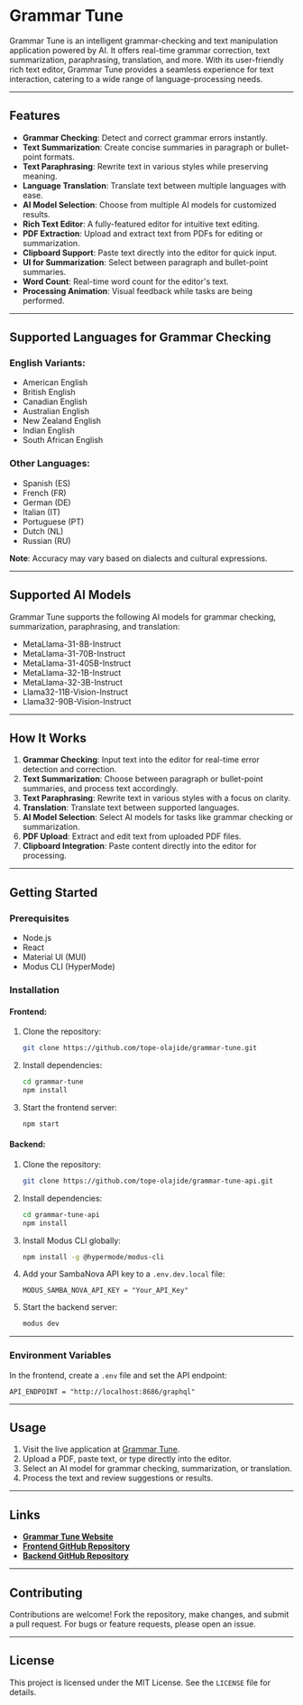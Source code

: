 # Grammar Tune  

Grammar Tune is an intelligent grammar-checking and text manipulation application powered by AI. It offers real-time grammar correction, text summarization, paraphrasing, translation, and more. With its user-friendly rich text editor, Grammar Tune provides a seamless experience for text interaction, catering to a wide range of language-processing needs.

---

## Features  

- **Grammar Checking**: Detect and correct grammar errors instantly.  
- **Text Summarization**: Create concise summaries in paragraph or bullet-point formats.  
- **Text Paraphrasing**: Rewrite text in various styles while preserving meaning.  
- **Language Translation**: Translate text between multiple languages with ease.  
- **AI Model Selection**: Choose from multiple AI models for customized results.  
- **Rich Text Editor**: A fully-featured editor for intuitive text editing.  
- **PDF Extraction**: Upload and extract text from PDFs for editing or summarization.  
- **Clipboard Support**: Paste text directly into the editor for quick input.  
- **UI for Summarization**: Select between paragraph and bullet-point summaries.  
- **Word Count**: Real-time word count for the editor's text.  
- **Processing Animation**: Visual feedback while tasks are being performed.  

---

## Supported Languages for Grammar Checking  

### English Variants:  
- American English  
- British English  
- Canadian English  
- Australian English  
- New Zealand English  
- Indian English  
- South African English  

### Other Languages:  
- Spanish (ES)  
- French (FR)  
- German (DE)  
- Italian (IT)  
- Portuguese (PT)  
- Dutch (NL)  
- Russian (RU)  

**Note**: Accuracy may vary based on dialects and cultural expressions.  

---

## Supported AI Models  

Grammar Tune supports the following AI models for grammar checking, summarization, paraphrasing, and translation:  

- MetaLlama-31-8B-Instruct  
- MetaLlama-31-70B-Instruct  
- MetaLlama-31-405B-Instruct  
- MetaLlama-32-1B-Instruct  
- MetaLlama-32-3B-Instruct  
- Llama32-11B-Vision-Instruct  
- Llama32-90B-Vision-Instruct  

---

## How It Works  

1. **Grammar Checking**: Input text into the editor for real-time error detection and correction.  
2. **Text Summarization**: Choose between paragraph or bullet-point summaries, and process text accordingly.  
3. **Text Paraphrasing**: Rewrite text in various styles with a focus on clarity.  
4. **Translation**: Translate text between supported languages.  
5. **AI Model Selection**: Select AI models for tasks like grammar checking or summarization.  
6. **PDF Upload**: Extract and edit text from uploaded PDF files.  
7. **Clipboard Integration**: Paste content directly into the editor for processing.  

---

## Getting Started  

### Prerequisites  

- Node.js  
- React  
- Material UI (MUI)  
- Modus CLI (HyperMode)  

### Installation  

#### Frontend:  
1. Clone the repository:  
   ```bash  
   git clone https://github.com/tope-olajide/grammar-tune.git  
   ```  
2. Install dependencies:  
   ```bash  
   cd grammar-tune  
   npm install  
   ```  
3. Start the frontend server:  
   ```bash  
   npm start  
   ```  

#### Backend:  
1. Clone the repository:  
   ```bash  
   git clone https://github.com/tope-olajide/grammar-tune-api.git  
   ```  
2. Install dependencies:  
   ```bash  
   cd grammar-tune-api  
   npm install  
   ```  
3. Install Modus CLI globally:  
   ```bash  
   npm install -g @hypermode/modus-cli  
   ```  
4. Add your SambaNova API key to a `.env.dev.local` file:  
   ```plaintext  
   MODUS_SAMBA_NOVA_API_KEY = "Your_API_Key"  
   ```  
5. Start the backend server:  
   ```bash  
   modus dev  
   ```  

---

### Environment Variables  

In the frontend, create a `.env` file and set the API endpoint:  
```plaintext  
API_ENDPOINT = "http://localhost:8686/graphql"  
```  

---

## Usage  

1. Visit the live application at [Grammar Tune](https://grammar-tune.vercel.app).  
2. Upload a PDF, paste text, or type directly into the editor.  
3. Select an AI model for grammar checking, summarization, or translation.  
4. Process the text and review suggestions or results.  

---

## Links  

- **[Grammar Tune Website](https://grammar-tune.vercel.app/)**  
- **[Frontend GitHub Repository](https://github.com/tope-olajide/grammar-tune/)**  
- **[Backend GitHub Repository](https://github.com/tope-olajide/grammar-tune-api/)**  

---

## Contributing  

Contributions are welcome! Fork the repository, make changes, and submit a pull request. For bugs or feature requests, please open an issue.  

---

## License  

This project is licensed under the MIT License. See the `LICENSE` file for details.  